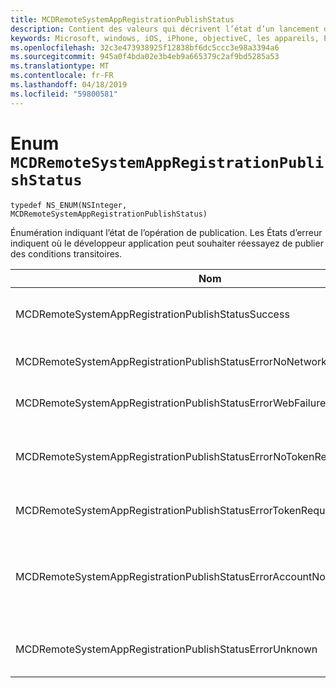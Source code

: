 ```yaml
---
title: MCDRemoteSystemAppRegistrationPublishStatus
description: Contient des valeurs qui décrivent l’état d’un lancement des applications à distance à l’aide d’un URI.
keywords: Microsoft, windows, iOS, iPhone, objectiveC, les appareils, Project Rome connectés
ms.openlocfilehash: 32c3e473938925f12838bf6dc5ccc3e98a3394a6
ms.sourcegitcommit: 945a0f4bda02e3b4eb9a665379c2af9bd5285a53
ms.translationtype: MT
ms.contentlocale: fr-FR
ms.lasthandoff: 04/18/2019
ms.locfileid: "59800581"
---
```

# <a name="enum-mcdremotesystemappregistrationpublishstatus"></a>Enum `MCDRemoteSystemAppRegistrationPublishStatus`

`typedef NS_ENUM(NSInteger, MCDRemoteSystemAppRegistrationPublishStatus)`

Énumération indiquant l’état de l’opération de publication.
Les États d’erreur indiquent où le développeur application peut souhaiter réessayez de publier des conditions transitoires.

| Nom    |Value   |Description   |                  
|------ |------- |--|
|MCDRemoteSystemAppRegistrationPublishStatusSuccess | 0 | Opération achevée avec succès.|
|MCDRemoteSystemAppRegistrationPublishStatusErrorNoNetwork | 1 | Réseau n’était pas disponible. |
|MCDRemoteSystemAppRegistrationPublishStatusErrorWebFailure | 2 | Échec d’un service web.|
|MCDRemoteSystemAppRegistrationPublishStatusErrorNoTokenRequestSubscriber | 3 | Aucun abonné demande de jeton a répondu.|
|MCDRemoteSystemAppRegistrationPublishStatusErrorTokenRequestFailed | 4 | Échec de la demande de jeton.|
|MCDRemoteSystemAppRegistrationPublishStatusErrorAccountNotFound | 5 | Impossible de trouver le compte pour publier des informations pour.|
|MCDRemoteSystemAppRegistrationPublishStatusErrorUnknown | 6 | Opération a rencontré une erreur inconnue.|